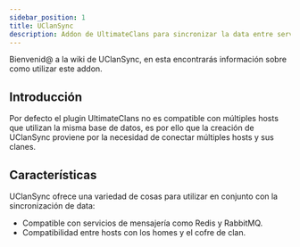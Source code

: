 ```yaml
---
sidebar_position: 1
title: UClanSync
description: Addon de UltimateClans para sincronizar la data entre servidores
---
```


Bienvenid@ a la wiki de UClanSync, en esta encontrarás información sobre como utilizar este addon.

## Introducción

Por defecto el plugin UltimateClans no es compatible con múltiples hosts que utilizan la misma base de datos, es por ello que la creación de UClanSync proviene por la necesidad de conectar múltiples hosts y sus clanes.

## Características

UClanSync ofrece una variedad de cosas para utilizar en conjunto con la sincronización de data:

*  Compatible con servicios de mensajería como Redis y RabbitMQ.
*  Compatibilidad entre hosts con los homes y el cofre de clan.
